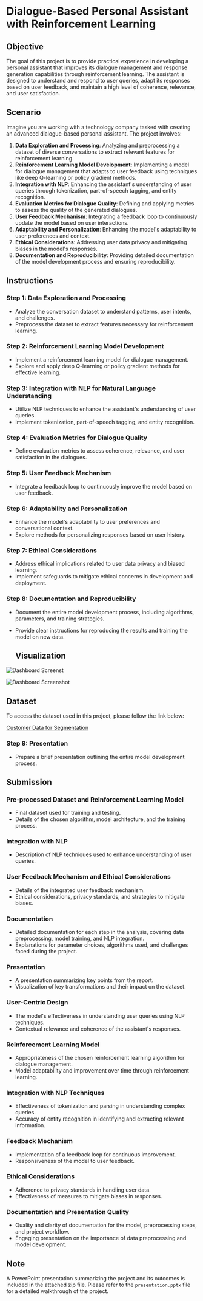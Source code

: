 # Dialogue-Based Personal Assistant with Reinforcement Learning

## Objective

The goal of this project is to provide practical experience in developing a personal assistant that improves its dialogue management and response generation capabilities through reinforcement learning. The assistant is designed to understand and respond to user queries, adapt its responses based on user feedback, and maintain a high level of coherence, relevance, and user satisfaction.

## Scenario

Imagine you are working with a technology company tasked with creating an advanced dialogue-based personal assistant. The project involves:

1. **Data Exploration and Processing**: Analyzing and preprocessing a dataset of diverse conversations to extract relevant features for reinforcement learning.
2. **Reinforcement Learning Model Development**: Implementing a model for dialogue management that adapts to user feedback using techniques like deep Q-learning or policy gradient methods.
3. **Integration with NLP**: Enhancing the assistant's understanding of user queries through tokenization, part-of-speech tagging, and entity recognition.
4. **Evaluation Metrics for Dialogue Quality**: Defining and applying metrics to assess the quality of the generated dialogues.
5. **User Feedback Mechanism**: Integrating a feedback loop to continuously update the model based on user interactions.
6. **Adaptability and Personalization**: Enhancing the model's adaptability to user preferences and context.
7. **Ethical Considerations**: Addressing user data privacy and mitigating biases in the model's responses.
8. **Documentation and Reproducibility**: Providing detailed documentation of the model development process and ensuring reproducibility.

## Instructions

### Step 1: Data Exploration and Processing

- Analyze the conversation dataset to understand patterns, user intents, and challenges.
- Preprocess the dataset to extract features necessary for reinforcement learning.

### Step 2: Reinforcement Learning Model Development

- Implement a reinforcement learning model for dialogue management.
- Explore and apply deep Q-learning or policy gradient methods for effective learning.

### Step 3: Integration with NLP for Natural Language Understanding

- Utilize NLP techniques to enhance the assistant's understanding of user queries.
- Implement tokenization, part-of-speech tagging, and entity recognition.

### Step 4: Evaluation Metrics for Dialogue Quality

- Define evaluation metrics to assess coherence, relevance, and user satisfaction in the dialogues.

### Step 5: User Feedback Mechanism

- Integrate a feedback loop to continuously improve the model based on user feedback.

### Step 6: Adaptability and Personalization

- Enhance the model's adaptability to user preferences and conversational context.
- Explore methods for personalizing responses based on user history.

### Step 7: Ethical Considerations

- Address ethical implications related to user data privacy and biased learning.
- Implement safeguards to mitigate ethical concerns in development and deployment.

### Step 8: Documentation and Reproducibility

- Document the entire model development process, including algorithms, parameters, and training strategies.
- Provide clear instructions for reproducing the results and training the model on new data.

  ## Visualization

![Dashboard Screenst](img1.png)

![Dashboard Screenshot](img2.png)


## Dataset

To access the dataset used in this project, please follow the link below:

[Customer Data for Segmentation](https://drive.google.com/file/d/1ylshB03y9-tTsGkxi00c5j5E5P-Vbgdr/view?usp=sharing)


### Step 9: Presentation

- Prepare a brief presentation outlining the entire model development process.

## Submission

### Pre-processed Dataset and Reinforcement Learning Model

- Final dataset used for training and testing.
- Details of the chosen algorithm, model architecture, and the training process.

### Integration with NLP

- Description of NLP techniques used to enhance understanding of user queries.

### User Feedback Mechanism and Ethical Considerations

- Details of the integrated user feedback mechanism.
- Ethical considerations, privacy standards, and strategies to mitigate biases.

### Documentation

- Detailed documentation for each step in the analysis, covering data preprocessing, model training, and NLP integration.
- Explanations for parameter choices, algorithms used, and challenges faced during the project.

### Presentation

- A presentation summarizing key points from the report.
- Visualization of key transformations and their impact on the dataset.

### User-Centric Design

- The model's effectiveness in understanding user queries using NLP techniques.
- Contextual relevance and coherence of the assistant's responses.

### Reinforcement Learning Model

- Appropriateness of the chosen reinforcement learning algorithm for dialogue management.
- Model adaptability and improvement over time through reinforcement learning.

### Integration with NLP Techniques

- Effectiveness of tokenization and parsing in understanding complex queries.
- Accuracy of entity recognition in identifying and extracting relevant information.

### Feedback Mechanism

- Implementation of a feedback loop for continuous improvement.
- Responsiveness of the model to user feedback.

### Ethical Considerations

- Adherence to privacy standards in handling user data.
- Effectiveness of measures to mitigate biases in responses.

### Documentation and Presentation Quality

- Quality and clarity of documentation for the model, preprocessing steps, and project workflow.
- Engaging presentation on the importance of data preprocessing and model development.


## Note

A PowerPoint presentation summarizing the project and its outcomes is included in the attached zip file. Please refer to the `presentation.pptx` file for a detailed walkthrough of the project.
